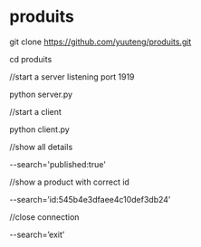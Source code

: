 # produits

git clone https://github.com/yuuteng/produits.git

cd produits

//start a server listening port 1919

python server.py

//start a client

python client.py

//show all details

--search='published:true'

//show a product with correct id

--search=’id:545b4e3dfaee4c10def3db24’

//close connection

--search=’exit’
